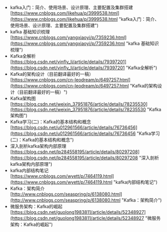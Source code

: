- kafka入门：简介、使用场景、设计原理、主要配置及集群搭建<br>[https://www.cnblogs.com/likehua/p/3999538.html](https://www.cnblogs.com/likehua/p/3999538.html "kafka入门：简介、使用场景、设计原理、主要配置及集群搭建")
- kafka 基础知识梳理<br>[https://www.cnblogs.com/yangxiaoyi/p/7359236.html](https://www.cnblogs.com/yangxiaoyi/p/7359236.html "kafka 基础知识梳理")
- Kafka全解析<br>[https://blog.csdn.net/vinfly_li/article/details/79397201](https://blog.csdn.net/vinfly_li/article/details/79397201 "Kafka全解析")
- Kafka的架构设计（目前翻译最好的一稿）<br>[https://www.cnblogs.com/cn-leodream/p/6497257.html](https://www.cnblogs.com/cn-leodream/p/6497257.html "Kafka的架构设计（目前翻译最好的一稿）")
- Kafka架构图<br>[https://blog.csdn.net/weixin_37951876/article/details/78235530](https://blog.csdn.net/weixin_37951876/article/details/78235530 "Kafka架构图")
- Kafka学习(二)：Kafka的基本结构和概念<br>[https://blog.csdn.net/u012961566/article/details/76736456](https://blog.csdn.net/u012961566/article/details/76736456 "Kafka学习(二)：Kafka的基本结构和概念")
- 深入剖析kafka架构内部原理<br>[https://blog.csdn.net/lp284558195/article/details/80297208](https://blog.csdn.net/lp284558195/article/details/80297208 "深入剖析kafka架构内部原理")
- kafka内部结构笔记<br>[https://www.cnblogs.com/wyett/p/7464119.html](https://www.cnblogs.com/wyett/p/7464119.html "kafka内部结构笔记")
- Kafka：架构简介<br>[http://www.cnblogs.com/seaspring/p/6138080.html](http://www.cnblogs.com/seaspring/p/6138080.html "Kafka：架构简介")
- 微服务架构：Kafka的崛起<br>[https://blog.csdn.net/guolong1983811/article/details/52348927](https://blog.csdn.net/guolong1983811/article/details/52348927 "微服务架构：Kafka的崛起")